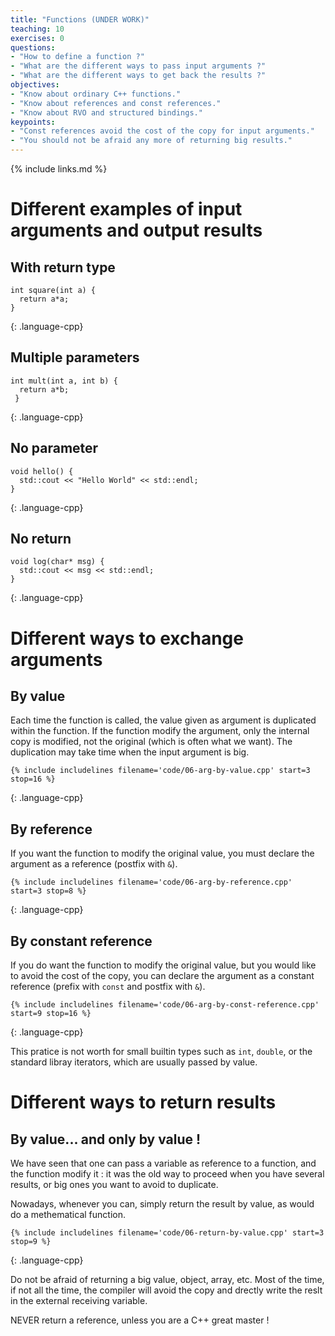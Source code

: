 ```yaml
---
title: "Functions (UNDER WORK)"
teaching: 10
exercises: 0
questions:
- "How to define a function ?"
- "What are the different ways to pass input arguments ?"
- "What are the different ways to get back the results ?"
objectives:
- "Know about ordinary C++ functions."
- "Know about references and const references."
- "Know about RVO and structured bindings."
keypoints:
- "Const references avoid the cost of the copy for input arguments."
- "You should not be afraid any more of returning big results."
---
```


{% include links.md %}

# Different examples of input arguments and output results

## With return type

~~~
int square(int a) {
  return a*a;
}
~~~
{: .language-cpp}

## Multiple parameters

~~~
int mult(int a, int b) {
  return a*b;
 }
~~~
{: .language-cpp}

## No parameter

~~~
void hello() {
  std::cout << "Hello World" << std::endl;
}
~~~
{: .language-cpp}

## No return

~~~
void log(char* msg) {
  std::cout << msg << std::endl;
}
~~~
{: .language-cpp}

# Different ways to exchange arguments

## By value

Each time the function is called, the value given as argument is duplicated within the function. If the function modify the argument, only the internal copy is modified, not the original (which is often what we want). The duplication may take time when the input argument is big.

~~~
{% include includelines filename='code/06-arg-by-value.cpp' start=3 stop=16 %}
~~~
{: .language-cpp}

## By reference

If you want the function to modify the original value, you must declare the argument as a reference (postfix with `&`). 

~~~
{% include includelines filename='code/06-arg-by-reference.cpp' start=3 stop=8 %}
~~~
{: .language-cpp}

## By constant reference

If you do want the function to modify the original value, but you would like to avoid the cost of the copy, you can declare the argument as a constant reference (prefix with `const` and postfix with `&`). 

~~~
{% include includelines filename='code/06-arg-by-const-reference.cpp' start=9 stop=16 %}
~~~
{: .language-cpp}

This pratice is not worth for small builtin types such as `int`, `double`, or the standard libray iterators, which are usually passed by value.

# Different ways to return results

## By value... and only by value !

We have seen that one can pass a variable as reference to a function, and the function modify it : it was the old way to proceed when you have several results, or big ones you want to avoid to duplicate.

Nowadays, whenever you can, simply return the result by value, as would do a methematical function.

~~~
{% include includelines filename='code/06-return-by-value.cpp' start=3 stop=9 %}
~~~
{: .language-cpp}

Do not be afraid of returning a big value, object, array, etc. Most of the time, if not all the time, the compiler will avoid the copy and drectly write the reslt in the external receiving variable.

NEVER return a reference, unless you are a C++ great master !

